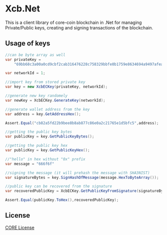 # Xcb.Net

This is a client library of core-coin blockchain in .Net for managing Private/Public keys, creating and signing transactions of the blockchain.

## Usage of keys

```C#
//can be byte array as well
var privateKey =
    "69bb68c3a00a0cd9cbf2cab316476228c758329bbfe0b1759e8634694a9497afea05bcbf24e2aa0627eac4240484bb71de646a9296872a3c0e";

var networkId = 1;

//import key from stored private key
var key = new XcbECKey(privateKey, networkId);

//generate new key randomely
var newKey = XcbECKey.GenerateKey(networkId);

//generate wallet address from the key
var address = key.GetAddressHex();

Assert.Equal("cb82a5fd22b9bee8b8ab877c86e0a2c21765e1d5bfc5",address);

//getting the public key bytes
var publicKey = key.GetPublicKeyBytes();

//getting the public key hex
var publicKey = key.GetPublicKeyHex();

//"hello" in hex without "0x" prefix
var message = "666f6f"

//signing the message (it will prehash the message with SHA3NIST)
var signatureBytes = key.SignHashOfMessage(message.HexToByteArray());

//public key can be recovered from the signature
var recoveredPublicKey = XcbECKey.GetPublicKeyFromSignature(signatureBytes).ToHex();

Assert.Equal(publicKey.ToHex(),recoveredPublicKey);
```

## License

[CORE License](LICENSE)
